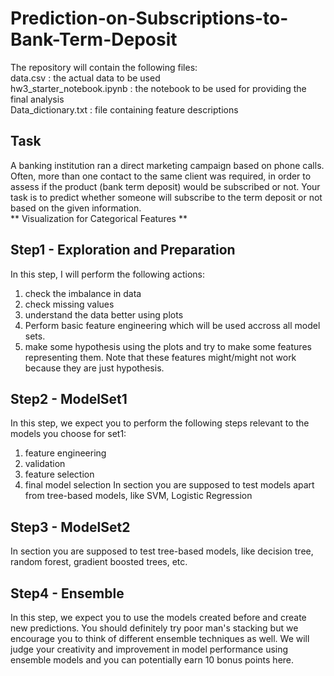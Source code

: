 # Prediction-on-Subscriptions-to-Bank-Term-Deposit
The repository will contain the following files:  
data.csv : the actual data to be used  
hw3_starter_notebook.ipynb : the notebook to be used for providing the final analysis  
Data_dictionary.txt : file containing feature descriptions  

## Task
A banking institution ran a direct marketing campaign based on phone calls. Often, more than one contact to the same client was required, in order to assess if the product (bank term deposit) would be subscribed or not. Your task is to predict whether someone will subscribe to the term deposit or not based on the given information.  
** Visualization for Categorical Features **


## Step1 - Exploration and Preparation
In this step, I will perform the following actions:
1. check the imbalance in data
2. check missing values
3. understand the data better using plots
4. Perform basic feature engineering which will be used accross all model sets.
5. make some hypothesis using the plots and try to make some features representing them. Note that these features might/might not work because they are just hypothesis. 

## Step2 - ModelSet1 
In this step, we expect you to perform the following steps relevant to the models you choose for set1:
1. feature engineering
2. validation
3. feature selection
4. final model selection
In section you are supposed to test models apart from tree-based models, like SVM, Logistic Regression

## Step3 - ModelSet2
In section you are supposed to test tree-based models, like decision tree, random forest, gradient boosted trees, etc.

## Step4 - Ensemble 
In this step, we expect you to use the models created before and create new predictions. You should definitely try poor man's stacking but we encourage you to think of different ensemble techniques as well. We will judge your creativity and improvement in model performance using ensemble models and you can potentially earn 10 bonus points here.
